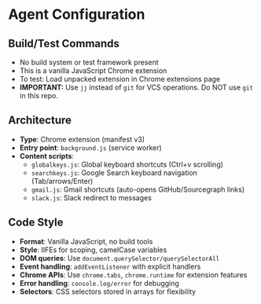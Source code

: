 # Agent Configuration

## Build/Test Commands
- No build system or test framework present
- This is a vanilla JavaScript Chrome extension
- To test: Load unpacked extension in Chrome extensions page
- **IMPORTANT:** Use `jj` instead of `git` for VCS operations. Do NOT use `git` in this repo.

## Architecture
- **Type**: Chrome extension (manifest v3)
- **Entry point**: `background.js` (service worker)
- **Content scripts**: 
  - `globalkeys.js`: Global keyboard shortcuts (Ctrl+v scrolling)
  - `searchkeys.js`: Google Search keyboard navigation (Tab/arrows/Enter)
  - `gmail.js`: Gmail shortcuts (auto-opens GitHub/Sourcegraph links)
  - `slack.js`: Slack redirect to messages

## Code Style
- **Format**: Vanilla JavaScript, no build tools
- **Style**: IIFEs for scoping, camelCase variables
- **DOM queries**: Use `document.querySelector/querySelectorAll`
- **Event handling**: `addEventListener` with explicit handlers
- **Chrome APIs**: Use `chrome.tabs`, `chrome.runtime` for extension features
- **Error handling**: `console.log/error` for debugging
- **Selectors**: CSS selectors stored in arrays for flexibility
